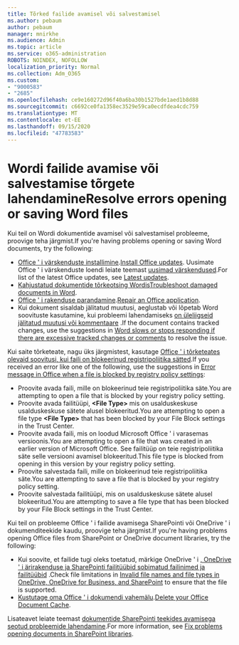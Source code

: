 ```yaml
---
title: Tõrked failide avamisel või salvestamisel
ms.author: pebaum
author: pebaum
manager: mnirkhe
ms.audience: Admin
ms.topic: article
ms.service: o365-administration
ROBOTS: NOINDEX, NOFOLLOW
localization_priority: Normal
ms.collection: Adm_O365
ms.custom:
- "9000583"
- "2685"
ms.openlocfilehash: ce9e160272d96f40a6ba30b1527bde1aed1b8d88
ms.sourcegitcommit: c6692ce0fa1358ec3529e59ca0ecdfdea4cdc759
ms.translationtype: MT
ms.contentlocale: et-EE
ms.lasthandoff: 09/15/2020
ms.locfileid: "47783583"
---
```

# <a name="resolve-errors-opening-or-saving-word-files"></a><span data-ttu-id="8d4a9-102">Wordi failide avamise või salvestamise tõrgete lahendamine</span><span class="sxs-lookup"><span data-stu-id="8d4a9-102">Resolve errors opening or saving Word files</span></span>

<span data-ttu-id="8d4a9-103">Kui teil on Wordi dokumentide avamisel või salvestamisel probleeme, proovige teha järgmist.</span><span class="sxs-lookup"><span data-stu-id="8d4a9-103">If you're having problems opening or saving Word documents, try the following:</span></span>

- <span data-ttu-id="8d4a9-104">[Office ' i värskenduste installimine](https://support.office.com/article/2ab296f3-7f03-43a2-8e50-46de917611c5).</span><span class="sxs-lookup"><span data-stu-id="8d4a9-104">[Install Office updates](https://support.office.com/article/2ab296f3-7f03-43a2-8e50-46de917611c5).</span></span> <span data-ttu-id="8d4a9-105">Uusimate Office ' i värskenduste loendi leiate teemast [uusimad värskendused](https://docs.microsoft.com/officeupdates/office-updates-msi).</span><span class="sxs-lookup"><span data-stu-id="8d4a9-105">For list of the latest Office updates, see [Latest updates](https://docs.microsoft.com/officeupdates/office-updates-msi).</span></span>
- <span data-ttu-id="8d4a9-106">[Kahjustatud dokumentide tõrkeotsing Wordis](https://docs.microsoft.com/office/troubleshoot/word/damaged-documents-in-word)</span><span class="sxs-lookup"><span data-stu-id="8d4a9-106">[Troubleshoot damaged documents in Word](https://docs.microsoft.com/office/troubleshoot/word/damaged-documents-in-word).</span></span>
- <span data-ttu-id="8d4a9-107">[Office ' i rakenduse parandamine](https://support.office.com/Article/Repair-an-Office-application-7821d4b6-7c1d-4205-aa0e-a6b40c5bb88b).</span><span class="sxs-lookup"><span data-stu-id="8d4a9-107">[Repair an Office application](https://support.office.com/Article/Repair-an-Office-application-7821d4b6-7c1d-4205-aa0e-a6b40c5bb88b).</span></span>
- <span data-ttu-id="8d4a9-108">Kui dokument sisaldab jälitatud muutusi, aeglustab või lõpetab Word soovituste kasutamine, kui probleemi lahendamiseks [on üleliigseid jälitatud muutusi või kommentaare](https://docs.microsoft.com/office/troubleshoot/word/word-stops-responding) .</span><span class="sxs-lookup"><span data-stu-id="8d4a9-108">If the document contains tracked changes, use the suggestions in [Word slows or stops responding if there are excessive tracked changes or comments](https://docs.microsoft.com/office/troubleshoot/word/word-stops-responding) to resolve the issue.</span></span>

<span data-ttu-id="8d4a9-109">Kui saite tõrketeate, nagu üks järgmistest, kasutage [Office ' i tõrketeates olevaid soovitusi, kui faili on blokeerinud registripoliitika sätted](https://docs.microsoft.com/office/troubleshoot/settings/file-blocked-in-office).</span><span class="sxs-lookup"><span data-stu-id="8d4a9-109">If you received an error like one of the following, use the suggestions in [Error message in Office when a file is blocked by registry policy settings](https://docs.microsoft.com/office/troubleshoot/settings/file-blocked-in-office):</span></span>

- <span data-ttu-id="8d4a9-110">Proovite avada faili, mille on blokeerinud teie registripoliitika säte.</span><span class="sxs-lookup"><span data-stu-id="8d4a9-110">You are attempting to open a file that is blocked by your registry policy setting.</span></span>
- <span data-ttu-id="8d4a9-111">Proovite avada failitüüpi, **\<File Type\>** mis on usalduskeskuse usalduskeskuse sätete alusel blokeeritud.</span><span class="sxs-lookup"><span data-stu-id="8d4a9-111">You are attempting to open a file type **\<File Type\>** that has been blocked by your File Block settings in the Trust Center.</span></span>
- <span data-ttu-id="8d4a9-112">Proovite avada faili, mis on loodud Microsoft Office ' i varasemas versioonis.</span><span class="sxs-lookup"><span data-stu-id="8d4a9-112">You are attempting to open a file that was created in an earlier version of Microsoft Office.</span></span> <span data-ttu-id="8d4a9-113">See failitüüp on teie registripoliitika säte selle versiooni avamisel blokeeritud.</span><span class="sxs-lookup"><span data-stu-id="8d4a9-113">This file type is blocked from opening in this version by your registry policy setting.</span></span>
- <span data-ttu-id="8d4a9-114">Proovite salvestada faili, mille on blokeerinud teie registripoliitika säte.</span><span class="sxs-lookup"><span data-stu-id="8d4a9-114">You are attempting to save a file that is blocked by your registry policy setting.</span></span>
- <span data-ttu-id="8d4a9-115">Proovite salvestada failitüüpi, mis on usalduskeskuse sätete alusel blokeeritud.</span><span class="sxs-lookup"><span data-stu-id="8d4a9-115">You are attempting to save a file type that has been blocked by your File Block settings in the Trust Center.</span></span>

<span data-ttu-id="8d4a9-116">Kui teil on probleeme Office ' i failide avamisega SharePointi või OneDrive ' i dokumenditeekide kaudu, proovige teha järgmist.</span><span class="sxs-lookup"><span data-stu-id="8d4a9-116">If you're having problems opening Office files from SharePoint or OneDrive document libraries, try the following:</span></span>

- <span data-ttu-id="8d4a9-117">Kui soovite, et failide tugi oleks toetatud, märkige OneDrive ' i [, OneDrive ' i ärirakenduse ja SharePointi failitüübid sobimatud failinimed ja failitüübid](https://support.office.com/article/64883a5d-228e-48f5-b3d2-eb39e07630fa) .</span><span class="sxs-lookup"><span data-stu-id="8d4a9-117">Check file limitations in [Invalid file names and file types in OneDrive, OneDrive for Business, and SharePoint](https://support.office.com/article/64883a5d-228e-48f5-b3d2-eb39e07630fa) to ensure that the file is supported.</span></span> 
- <span data-ttu-id="8d4a9-118">[Kustutage oma Office ' i dokumendi vahemälu](https://support.office.com/article/b1d3765e-d71b-4bb8-99ca-acd22c42995d
).</span><span class="sxs-lookup"><span data-stu-id="8d4a9-118">[Delete your Office Document Cache](https://support.office.com/article/b1d3765e-d71b-4bb8-99ca-acd22c42995d
).</span></span> 

<span data-ttu-id="8d4a9-119">Lisateavet leiate teemast [dokumentide SharePointi teekides avamisega seotud probleemide lahendamine](https://support.office.com/article/31329fa1-4ad0-47fc-95d8-bb0c5b12a536).</span><span class="sxs-lookup"><span data-stu-id="8d4a9-119">For more information, see [Fix problems opening documents in SharePoint libraries](https://support.office.com/article/31329fa1-4ad0-47fc-95d8-bb0c5b12a536).</span></span>